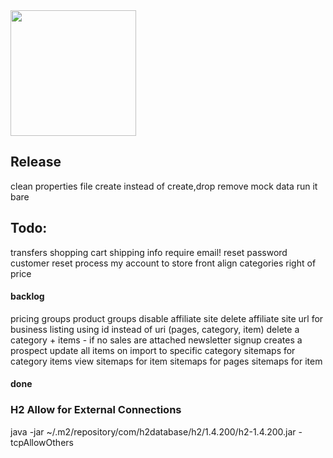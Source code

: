 ﻿<img src="http://goioc.xyz/giga/Giga.png" style="width:201px;"/>

## Release 
clean properties file
create instead of create,drop
remove mock data
run it bare



## Todo:

transfers
shopping cart shipping info require email!
reset password
customer reset process
my account to store front
align categories right of price


#### backlog
pricing groups
product groups
disable affiliate site
delete affiliate site
url for business listing using id instead of uri (pages, category, item)
delete a category + items - if no sales are attached 
newsletter signup creates a prospect
update all items on import to specific category
sitemaps for category items view
sitemaps for item
sitemaps for pages
sitemaps for item


#### done



### H2 Allow for External Connections
java -jar ~/.m2/repository/com/h2database/h2/1.4.200/h2-1.4.200.jar -tcpAllowOthers
